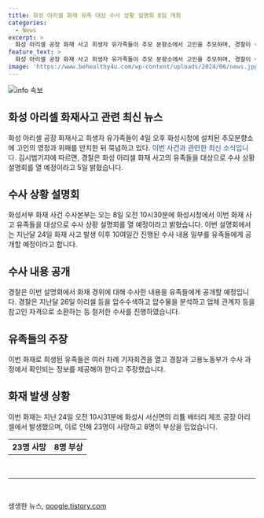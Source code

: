 ```yaml
---
title: 화성 아리셀 화재 유족 대상 수사 상황 설명회 8일 개최
categories:
  - News
excerpt: >
  화성 아리셀 공장 화재 사고 희생자 유가족들이 추모 분향소에서 고인을 추모하며, 경찰이 수사 내용을 공유하는 설명회를 개최한다. 화성서부 화재 사건 수사본부는 유족들을 대상으로 수사 상황 설명회를 열 예정이며, 지난달 24일 이후의 수사 내용을 일부 공개할 예정이다. 유족들은 경찰과 고용노동부에게 수사과정에서 확인되는 정보를 제공해야 한다고 주장하고 있다. 사건은 지난 24일 아리셀에서 발생한 화재로 23명 사망, 8명 부상이 발생한 것으로 전해졌다. (150자)
feature_text: >
  화성 아리셀 공장 화재 사고 희생자 유가족들이 추모 분향소에서 고인을 추모하며, 경찰이 수사 내용을 공유하는 설명회를 개최한다. 화성서부 화재 사건 수사본부는 유족들을 대상으로 수사 상황 설명회를 열 예정이며, 지난달 24일 이후의 수사 내용을 일부 공개할 예정이다. 유족들은 경찰과 고용노동부에게 수사과정에서 확인되는 정보를 제공해야 한다고 주장하고 있다. 사건은 지난 24일 아리셀에서 발생한 화재로 23명 사망, 8명 부상이 발생한 것으로 전해졌다. (150자)
image: 'https://www.behealthy4u.com/wp-content/uploads/2024/06/news.jpg'
---
```


<p><img src="https://www.behealthy4u.com/wp-content/uploads/2024/06/news.jpg" alt="info 속보" /></p>

<h2 data-ke-size="size26">화성 아리셀 화재사고 관련 최신 뉴스</h2>

<p data-ke-size="size16">화성 아리셀 공장 화재사고 희생자 유가족들이 4일 오후 화성시청에 설치된 추모분향소에 고인의 영정과 위패를 안치한 뒤 묵념하고 있다. <span style="color: #1a5490;">이번 사건과 관련한 최신 소식입니다.</span> 김시범기자에 따르면, 경찰은 화성 아리셀 화재 사고의 유족들을 대상으로 수사 상황 설명회를 열 예정이라고 5일 밝혔습니다.</p>

<h2 data-ke-size="size26">수사 상황 설명회</h2>

<p data-ke-size="size16">화성서부 화재 사건 수사본부는 오는 8일 오전 10시30분에 화성시청에서 이번 화재 사고 유족들을 대상으로 수사 상황 설명회를 열 예정이라고 밝혔습니다. 이번 설명회에서는 지난달 24일 화재 사고 발생 이후 10여일간 진행된 수사 내용 일부를 유족들에게 공개할 예정이라고 합니다.</p>

<h2 data-ke-size="size26">수사 내용 공개</h2>

<p data-ke-size="size16">경찰은 이번 설명회에서 화재 경위에 대해 수사한 내용을 유족들에게 공개할 예정입니다. 경찰은 지난달 26일 아리셀 등을 압수수색하고 압수물을 분석하고 업체 관계자 등을 참고인 자격으로 소환하는 등 철저한 수사를 진행하였습니다.</p>

<h2 data-ke-size="size26">유족들의 주장</h2>

<p data-ke-size="size16">이번 화재로 희생된 유족들은 여러 차례 기자회견을 열고 경찰과 고용노동부가 수사 과정에서 확인되는 정보를 제공해야 한다고 주장했습니다.</p>

<h2 data-ke-size="size26">화재 발생 상황</h2>

<p data-ke-size="size16">이번 화재는 지난 24일 오전 10시31분에 화성시 서신면의 리튬 배터리 제조 공장 아리셀에서 발생했으며, 이로 인해 23명이 사망하고 8명이 부상을 입었습니다.</p>

<table>
  <tr>
    <td style="text-align: center; height: 17px;"><b>23명 사망</b></td>
    <td style="text-align: center; height: 17px;"><b>8명 부상</b></td>
  </tr>
</table>

<p data-ke-size="size16">&nbsp;</p>

<hr>

<p data-ke-size="size16">&nbsp;</p>
생생한 뉴스, <a href="https://qoogle.tistory.com" rel="dofollow">qoogle.tistory.com</a>


